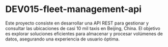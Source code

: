 # DEV015-fleet-management-api
Este proyecto consiste en desarrollar una API REST para gestionar y consultar las ubicaciones de casi 10 mil taxis en Beijing, China. El objetivo es explorar soluciones eficientes para almacenar y procesar volúmenes de datos, asegurando una experiencia de usuario óptima.
